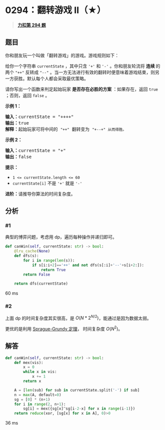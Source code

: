 # 0294：翻转游戏 II（★）


> <u>**[力扣第 294 题](https://leetcode.cn/problems/flip-game-ii/)**</u>

## 题目

<p>你和朋友玩一个叫做「翻转游戏」的游戏。游戏规则如下：</p>

<p>给你一个字符串 <code>currentState</code> ，其中只含 <code>'+'</code> 和 <code>'-'</code> 。你和朋友轮流将 <strong>连续 </strong>的两个 <code>"++"</code> 反转成 <code>"--"</code> 。当一方无法进行有效的翻转时便意味着游戏结束，则另一方获胜。默认每个人都会采取最优策略。</p>

<p>请你写出一个函数来判定起始玩家 <strong>是否存在必胜的方案</strong> ：如果存在，返回 <code>true</code> ；否则，返回 <code>false</code> 。</p>


<p><strong>示例 1：</strong></p>

<pre>
<strong>输入：</strong>currentState = "++++"
<strong>输出：</strong>true
<strong>解释：</strong>起始玩家可将中间的 <code>"++"</code> 翻转变为 <code>"+--+" 从而得胜。</code></pre>

<p><strong>示例 2：</strong></p>

<pre>
<strong>输入：</strong>currentState = "+"
<strong>输出：</strong>false
</pre>



<p><strong>提示：</strong></p>

<ul>
<li><code>1 &lt;= currentState.length &lt;= 60</code></li>
<li><code>currentState[i]</code> 不是 <code>'+'</code> 就是 <code>'-'</code></li>
</ul>



<p><strong>进阶：</strong>请推导你算法的时间复杂度。</p>


## 分析

### #1

典型的博弈问题，考虑用 dp，遍历每种操作并递归即可。

```python
def canWin(self, currentState: str) -> bool:
    @lru_cache(None)
    def dfs(s):
        for i in range(len(s)):
            if s[i:i+2]=='++' and not dfs(s[:i]+'--'+s[i+2:]):
                return True
        return False
    
    return dfs(currentState)
```
60 ms

### #2

上面 dp 的时间复杂度其实很高，是 $O(N*2^{N/2})$，能通过是因为数据太弱。

更优的是利用 [Sprague-Grundy 定理](https://zhuanlan.zhihu.com/p/20611132)， 时间复杂度 $O(N^2)$。

## 解答

```python
def canWin(self, currentState: str) -> bool:
    def mex(vis):
        x = 0
        while x in vis:
            x += 1
        return x

    A = [len(sub) for sub in currentState.split('-') if sub]
    n = max(A, default=0)
    sg = [0] * (n+1)
    for i in range(2, n+1):
        sg[i] = mex({sg[x]^sg[i-2-x] for x in range(i-1)})
    return reduce(xor, [sg[x] for x in A], 0)>0
```
36 ms
